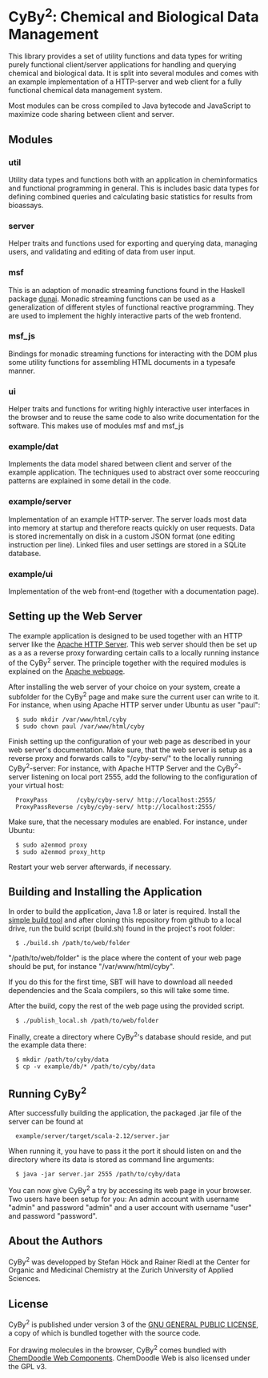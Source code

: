 CyBy<sup>2</sup>: Chemical and Biological Data Management
=========================================================

This library provides a set of utility functions and
data types for writing purely functional client/server
applications for handling and querying chemical and
biological data. It is split into several modules
and comes with an example implementation of a HTTP-server
and web client for a fully functional chemical data management
system.

Most modules can be cross compiled to Java bytecode and JavaScript
to maximize code sharing between client and server.


Modules
-------

### util

Utility data types and functions both with an application in
cheminformatics and functional programming in general.
This is includes basic data types for defining combined queries
and calculating basic statistics for results from bioassays.


### server

Helper traits and functions used for exporting and querying data,
managing users, and validating and editing of data from user input.


### msf

This is an adaption of monadic streaming functions found
in the Haskell package [dunai](https://hackage.haskell.org/package/dunai).
Monadic streaming functions can be used as a generalization
of different styles of functional reactive programming.
They are used to implement the highly interactive parts
of the web frontend.


### msf\_js

Bindings for monadic streaming functions for interacting
with the DOM plus some utility functions for assembling
HTML documents in a typesafe manner.


### ui

Helper traits and functions for writing highly interactive
user interfaces in the browser and to reuse the same code
to also write documentation for the software. This
makes use of modules msf and msf\_js


### example/dat

Implements the data model shared between client and server
of the example application. The techniques used to abstract
over some reoccuring patterns are explained in some detail
in the code.


### example/server

Implementation of an example HTTP-server. The server loads most
data into memory at startup and therefore reacts quickly
on user requests. Data is stored incrementally on disk in
a custom JSON format (one editing instruction per line).
Linked files and user settings are stored in a SQLite database.


### example/ui

Implementation of the web front-end (together with a 
documentation page).


Setting up the Web Server
-------------------------

The example application is designed to be used together
with an HTTP server like the [Apache HTTP Server](https://httpd.apache.org/).
This web server should then be set up as a 
as a reverse proxy forwarding certain
calls to a locally running instance of the CyBy<sup>2</sup> server.
The principle together with the required modules is explained
on the [Apache webpage](https://httpd.apache.org/docs/2.4/howto/reverse_proxy.html).

After installing the web server of your choice on your system, create a
subfolder for the CyBy<sup>2</sup> page and make sure the current
user can write to it. For instance, when using Apache HTTP
server under Ubuntu as user "paul":

```
  $ sudo mkdir /var/www/html/cyby
  $ sudo chown paul /var/www/html/cyby
```

Finish setting up the configuration of your web page as
described in your web server's documentation. Make sure, that
the web server is setup as a reverse proxy and forwards
calls to "/cyby-serv/" to the locally running CyBy<sup>2</sup>-server:
For instance, with Apache HTTP Server and the CyBy<sup>2</sup>-server
listening on local port 2555, add the following
to the configuration of your virtual host:

```
  ProxyPass        /cyby/cyby-serv/ http://localhost:2555/
  ProxyPassReverse /cyby/cyby-serv/ http://localhost:2555/
```

Make sure, that the necessary modules are enabled. For instance,
under Ubuntu:

```
  $ sudo a2enmod proxy
  $ sudo a2enmod proxy_http
```

Restart your web server afterwards, if necessary.


Building and Installing the Application
---------------------------------------

In order to build the application, Java 1.8 or later is required. Install
the [simple build tool](https://www.scala-sbt.org) and
after cloning this repository from github to a local drive, run
the build script (build.sh) found in the project's root folder:

```
  $ ./build.sh /path/to/web/folder
```

"/path/to/web/folder" is the place where the content of your
web page should be put, for instance "/var/www/html/cyby".

If you do this for the first time, SBT will have to download all
needed dependencies and the Scala compilers, so this will take some time.

After the build, copy the rest of the web page using
the provided script.

```
  $ ./publish_local.sh /path/to/web/folder
```

Finally, create a directory where CyBy<sup>2</sup>'s database should
reside, and put the example data there:

```
  $ mkdir /path/to/cyby/data
  $ cp -v example/db/* /path/to/cyby/data
```


Running CyBy<sup>2</sup>
------------------------

After successfully building the application, the packaged
.jar file of the server can be found at

```
  example/server/target/scala-2.12/server.jar
```

When running it, you have to pass it the port it should
listen on and the directory where its data is stored as
command line arguments:

```
  $ java -jar server.jar 2555 /path/to/cyby/data
```

You can now give CyBy<sup>2</sup> a try by accessing its web page
in your browser. Two users have been setup for you:
An admin account with username "admin" and password "admin"
and a user account with username "user" and password "password".


About the Authors
-----------------

CyBy<sup>2</sup> was developped by Stefan Höck
and Rainer Riedl at the Center for Organic and
Medicinal Chemistry at the Zurich University of Applied Sciences.


License
-------

CyBy<sup>2</sup> is published under version 3 of the
[GNU GENERAL PUBLIC LICENSE](http://www.gnu.org/licenses/gpl-3.0.html),
a copy of which is bundled together with the source code.

For drawing molecules in the browser,
CyBy<sup>2</sup> comes bundled with [ChemDoodle Web Components](https://web.chemdoodle.com/).
ChemDoodle Web is also licensed under the GPL v3.
